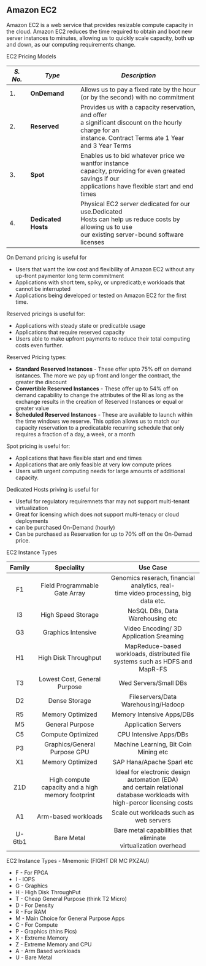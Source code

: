 ## Amazon EC2

Amazon EC2 is a web service that provides resizable compute capacity in the cloud. Amazon EC2 reduces the time required to obtain and boot new server instances to minutes, allowing us to quickly scale capacity, both up and down, as our computing requirements change.

EC2 Pricing Models

| _S. No._| _Type_ | _Description_ |
|---|---|---|
|1.| **OnDemand**| Allows us to pay a fixed rate by the hour <br/> (or by the second) with no commitment |
|2.| **Reserved**|  Provides us with a capacity reservation, and offer <br/> a significant discount on the hourly charge  for an <br/>instance. Contract Terms ate 1 Year and 3 Year Terms|
|3.| **Spot**| Enables us to bid whatever price we wantfor instance <br/>capacity, providing for even greated savings if our  <br/>applications have flexible start and end times |
|4.| **Dedicated Hosts**| Physical EC2 server dedicated for our use.Dedicated  <br/> Hosts can help us reduce costs by allowing us to use<br/> our existing server-bound software licenses |

On Demand pricing is useful for 
- Users that want the low cost and flexibility of Amazon EC2 without any up-front paymentor long term commitment
- Applications with short tem, spiky, or unpredicatb;e workloads that cannot be interrupted
- Applications being developed or tested on Amazon EC2 for the first time.

Reserved pricings is useful for:
- Applications with steady state or predicatble usage
- Applications that require reserved capacity
- Users able to make upfront payments to reduce their total computing costs even further.

Reserved Pricing types:
- **Standard Reserved Instances** - These offer upto 75% off on demand isntances. The more we pay up front and longer the contract, the greater the discount
- **Convertible Reserved Instances** - These offer up to 54% off on demand capability to change the attributes of the RI as long as  the exchange results in the creation of Reserved Instances or equal or greater value
- **Scheduled Reserved Instances** - These are available to launch within the time windows we reserve. This option allows us to match our capacity reservation to a predicatable recurring schedule that only requires a fraction of a day, a week, or a month

Spot pricing is useful for:
- Applications that have flexible start and end times
- Applications that are only feasible at very low compute prices
- Users with urgent computing needs for large amounts of additional capacity.

Dedicated Hosts priving is useful for
- Useful for regulatory requiremnets thar may not support multi-tenant virtualization
- Great for licensing which does not support multi-tenacy or cloud deployments
- can be purchased On-Demand (hourly)
- Can be purchased as Reservation for up to 70% off on the On-Demad price.

EC2 Instance Types

|Family|Speciality|Use Case|
|:---:|:---:|:---:|
|F1|Field Programmable Gate Array|Genomics reserach, financial analytics, real-<br/>time video processing, big data etc.|
|I3|High Speed Storage|NoSQL DBs, Data Warehousing etc|
|G3|Graphics Intensive|Video Encoding/ 3D Application Sreaming|
|H1|High Disk Throughput|MapReduce-based workloads, distributed file<br/>systems such as HDFS and MapR-FS|
|T3|Lowest Cost, General Purpose|Wed Servers/Small DBs|
|D2|Dense Storage|Fileservers/Data Warehousing/Hadoop|
|R5|Memory Optimized|Memory Intensive Apps/DBs|
|M5|General Purpose|Application Servers|
|C5|Compute Optimized|CPU Intensive Apps/DBs|
|P3|Graphics/General Purpose GPU|Machine Learning, Bit Coin Mining etc|
|X1|Memory Optimized|SAP Hana/Apache Sparl etc|
|Z1D|High compute capacity and a high<br/> memory footprint|Ideal for electronic design automation (EDA) <br/> and certain relational database workloads with <br/> high-percor licensing costs|
|A1|Arm-based workloads|Scale out workloads such as web servers|
|U-6tb1|Bare Metal|Bare metal capabilities that eliminate <br/> virtualization overhead|

EC2 Instance Types - Mnemonic (FIGHT DR MC PXZAU)
- F - For FPGA
- I - IOPS
- G - Graphics
- H - High Disk ThroughPut
- T - Cheap General Purpose (think T2 Micro)
- D - For Density
- R - For RAM
- M - Main Choice for General Purpose Apps
- C - For Compute
- P - Graphics (thins Pics)
- X - Extreme Memory
- Z - Extreme Memory and CPU
- A - Arm Based workloads
- U - Bare Metal